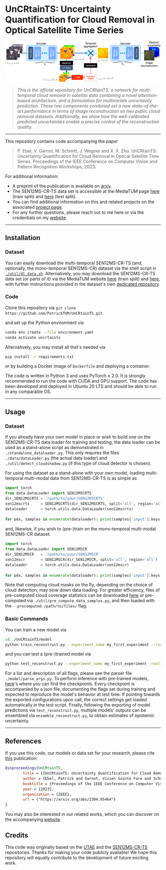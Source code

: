 # UnCRtainTS: Uncertainty Quantification for Cloud Removal in Optical Satellite Time Series

![banner](architecture.png)
>
> _This is the official repository for UnCRtainTS, a network for multi-temporal cloud removal in satellite data combining a novel attention-based architecture, and a formulation for multivariate uncertainty prediction. These two components combined set a new state-of-the-art performance in terms of image reconstruction on two public cloud removal datasets. Additionally, we show how the well-calibrated predicted uncertainties enable a precise control of the reconstruction quality._
----
This repository contains code accompanying the paper
> P. Ebel, V. Garnot, M. Schmitt, J. Wegner and X. X. Zhu. UnCRtainTS: Uncertainty Quantification for Cloud Removal in Optical Satellite Time Series. Proceedings of the IEEE Conference on Computer Vision and Pattern Recognition Workshops, 2023.

For additional information:

* A preprint of the publication is available on [arxiv](https://arxiv.org/pdf/2304.05464.pdf). 
* The SEN12MS-CR-TS data set is accessible at the MediaTUM page [here](https://mediatum.ub.tum.de/1639953) (train split) and [here](https://mediatum.ub.tum.de/1659251) (test split).
* You can find additional information on this and related projects on the associated [project page](https://patricktum.github.io/cloud_removal/).
* For any further questions, please reach out to me here or via the credentials on my [website](https://pwjebel.com).
---

## Installation
### Dataset

You can easily download the multi-temporal SEN12MS-CR-TS (and, optionally, the mono-temporal SEN12MS-CR) dataset via the shell script in [`./util/dl_data.sh`](https://github.com/PatrickTUM/UnCRtainTS/blob/main/util/dl_data.sh). Alternatively, you may download the SEN12MS-CR-TS data set (or parts of it) via the MediaTUM website [here](https://mediatum.ub.tum.de/1639953) (train split) and [here](https://mediatum.ub.tum.de/1659251), with further instructions provided in the dataset's own [dedicated repository](https://github.com/PatrickTUM/SEN12MS-CR-TS#dataset).

### Code
Clone this repository via `git clone https://github.com/PatrickTUM/UnCRtainTS.git`.

and set up the Python environment via 

```bash
conda env create --file environment.yaml
conda activate uncrtaints
```

Alternatively, you may install all that's needed via 
```bash
pip install -r requirements.txt
```
or by building a Docker image of `Dockerfile` and deploying a container.

The code is written in Python 3 and uses PyTorch $\geq$ 2.0. It is strongly recommended to run the code with CUDA and GPU support. The code has been developed and deployed in Ubuntu 20 LTS and should be able to run in any comparable OS.

---

## Usage
### Dataset 
If you already have your own model in place or wish to build one on the SEN12MS-CR-TS data loader for training and testing, the data loader can be used as a stand-alone script as demonstrated in `./standalone_dataloader.py`. This only requires the files `./data/dataLoader.py` (the actual data loader) and `./util/detect_cloudshadow.py` (if this type of cloud detector is chosen).

For using the dataset as a stand-alone with your own model, loading multi-temporal multi-modal data from SEN12MS-CR-TS is as simple as

``` python
import torch
from data.dataLoader import SEN12MSCRTS
dir_SEN12MSCRTS = '/path/to/your/SEN12MSCRTS'
sen12mscrts     = SEN12MSCRTS(dir_SEN12MSCRTS, split='all', region='all', n_input_samples=3)
dataloader      = torch.utils.data.DataLoader(sen12mscrts)

for pdx, samples in enumerate(dataloader): print(samples['input'].keys())
```

and, likewise, if you wish to (pre-)train on the mono-temporal multi-modal SEN12MS-CR dataset:
 
``` python
import torch
from data.dataLoader import SEN12MSCR
dir_SEN12MSCR   = '/path/to/your/SEN12MSCR'
sen12mscr       = SEN12MSCR(dir_SEN12MSCR, split='all', region='all')
dataloader      = torch.utils.data.DataLoader(sen12mscr)

for pdx, samples in enumerate(dataloader): print(samples['input'].keys())
```

Note that computing cloud masks on the fly, depending on the choice of cloud detection, may slow down data loading. For greater efficiency, files of pre-computed cloud coverage statistics can be 
downloaded [here](https://syncandshare.lrz.de/getlink/fiHhwCqr7ch3X39XoGYaUGM8/splits) or pre-computed via `./util/pre_compute_data_samples.py`, and then loaded with the `--precomputed /path/to/files/` flag.

### Basic Commands
You can train a new model via
```bash
cd ./UnCRtainTS/model
python train_reconstruct.py --experiment_name my_first_experiment --root1 path/to/SEN12MSCRtrain --root2 path/to/SEN12MSCRtest --root3 path/to/SEN12MSCR --model uncrtaints --input_t 3 --region all --epochs 20 --lr 0.001 --batch_size 4 --gamma 1.0 --scale_by 10.0 --trained_checkp "" --loss MGNLL --covmode diag --var_nonLinearity softplus --display_step 10 --use_sar --block_type mbconv --n_head 16 --device cuda --res_dir ./results --rdm_seed 1
```
and you can test a (pre-)trained model via
```bash
python test_reconstruct.py --experiment_name my_first_experiment -root1 path/to/SEN12MSCRtrain --root2 path/to/SEN12MSCRtest --root3 path/to/SEN12MSCR --input_t 3 --region all --export_every 1 --res_dir ./inference --weight_folder ./results
```

For a list and description of all flags, please see the parser file `./model/parse_args.py`. To perform inference with pre-trained models, [here](https://syncandshare.lrz.de/getlink/fiBCH9ycWVBNsJxK23nZhg/checkpoints)'s where you can find the checkpoints. Every checkpoint is accompanied by a json file, documenting the flags set during training and expected to reproduce the model's behavior at test time. If pointing towards the exported configurations upon call, the correct settings get loaded automatically in the test script. Finally, following the exporting of model predictions via `test_reconstruct.py`, multiple models' outputs can be ensembled via `ensemble_reconstruct.py`, to obtain estimates of epistemic uncertainty.

---


## References

If you use this code, our models or data set for your research, please cite [this](https://arxiv.org/pdf/2304.05464.pdf) publication:
```bibtex
@inproceedings{UnCRtainTS,
        title = {{UnCRtainTS: Uncertainty Quantification for Cloud Removal in Optical Satellite Time Series}},
        author = {Ebel, Patrick and Garnot, Vivien Sainte Fare and Schmitt, Michael and Wegner, Jan and Zhu, Xiao Xiang},
        booktitle = {Proceedings of the IEEE Conference on Computer Vision and Pattern Recognition Workshops},
        year = {2023},
        organization = {IEEE},
        url = {"https://arxiv.org/abs/2304.05464"}
} 
```
You may also be interested in our related works, which you can discover on the accompanying [website](https://patricktum.github.io/cloud_removal/).



## Credits

This code was originally based on the [UTAE](https://github.com/VSainteuf/utae-paps) and the [SEN12MS-CR-TS](https://github.com/PatrickTUM/SEN12MS-CR-TS) repositories. Thanks for making your code publicly available! We hope this repository will equally contribute to the development of future exciting work.
